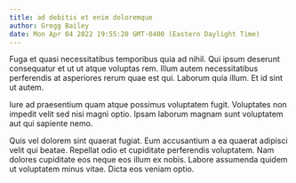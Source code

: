 ```yaml
---
title: ad debitis et enim doloremque
author: Gregg Bailey
date: Mon Apr 04 2022 19:55:20 GMT-0400 (Eastern Daylight Time)
---
```

Fuga et quasi necessitatibus temporibus quia ad nihil. Qui ipsum deserunt consequatur et ut ut atque voluptas rem. Illum autem necessitatibus perferendis at asperiores rerum quae est qui. Laborum quia illum. Et id sint ut autem.

 Iure ad praesentium quam atque possimus voluptatem fugit. Voluptates non impedit velit sed nisi magni optio. Ipsam laborum magnam sunt voluptatem aut qui sapiente nemo.

 Quis vel dolorem sint quaerat fugiat. Eum accusantium a ea quaerat adipisci velit qui beatae. Repellat odio et cupiditate perferendis voluptatem. Nam dolores cupiditate eos neque eos illum ex nobis. Labore assumenda quidem ut voluptatem minus vitae. Dicta eos veniam optio.